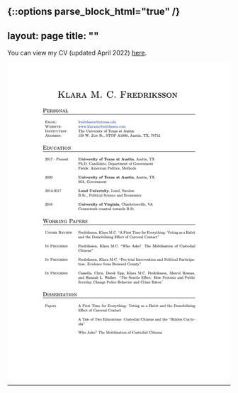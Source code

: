 {::options parse_block_html="true" /}
---
layout: page
title: ""
---


You can view my CV (updated April 2022) [here](assets/Fredriksson_cv_0422.pdf).

<img src="/assets/Fredriksson_cv_0422.png" alt="Fredriksson_cv" style="width:800px;" align="center" />

---

